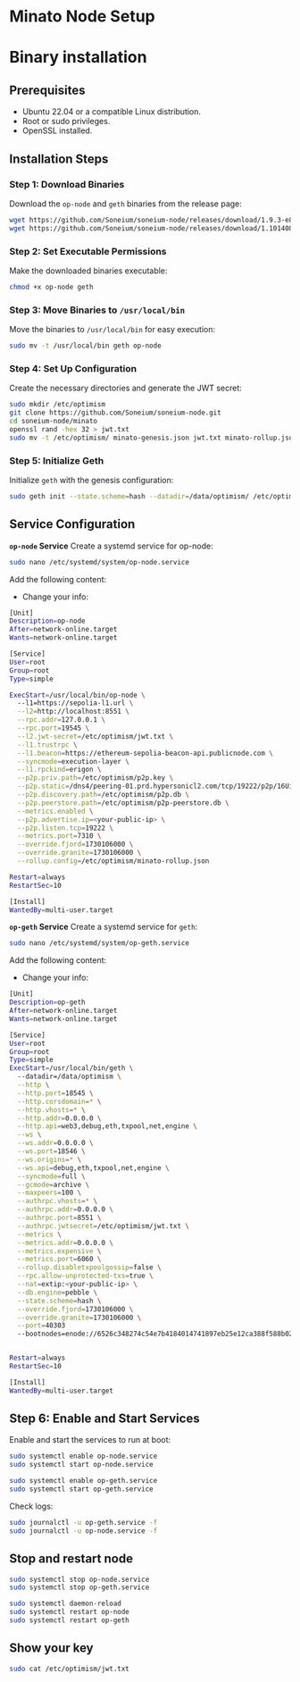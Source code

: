 # Minato Node Setup
# Binary installation
## Prerequisites
- Ubuntu 22.04 or a compatible Linux distribution.
- Root or sudo privileges.
- OpenSSL installed.
## Installation Steps
### Step 1: Download Binaries
Download the `op-node` and `geth` binaries from the release page:
```bash
wget https://github.com/Soneium/soneium-node/releases/download/1.9.3-e81c50de-1727294020/op-node
wget https://github.com/Soneium/soneium-node/releases/download/1.101408.0-stable-5c2e7586/geth
```
### Step 2: Set Executable Permissions
Make the downloaded binaries executable:
```bash
chmod +x op-node geth
```
### Step 3: Move Binaries to `/usr/local/bin`
Move the binaries to `/usr/local/bin` for easy execution:
```bash
sudo mv -t /usr/local/bin geth op-node
```
### Step 4: Set Up Configuration
Create the necessary directories and generate the JWT secret:
```bash
sudo mkdir /etc/optimism
git clone https://github.com/Soneium/soneium-node.git
cd soneium-node/minato
openssl rand -hex 32 > jwt.txt
sudo mv -t /etc/optimism/ minato-genesis.json jwt.txt minato-rollup.json
```
### Step 5: Initialize Geth
Initialize `geth` with the genesis configuration:
```bash
sudo geth init --state.scheme=hash --datadir=/data/optimism/ /etc/optimism/minato-genesis.json
```
## Service Configuration
<b>`op-node` Service</b>
Create a systemd service for op-node:
```bash
sudo nano /etc/systemd/system/op-node.service
```
Add the following content:
- Change your info:
```bash
[Unit]
Description=op-node
After=network-online.target
Wants=network-online.target

[Service]
User=root
Group=root
Type=simple

ExecStart=/usr/local/bin/op-node \
  --l1=https://sepolia-l1.url \
  --l2=http://localhost:8551 \
  --rpc.addr=127.0.0.1 \
  --rpc.port=19545 \
  --l2.jwt-secret=/etc/optimism/jwt.txt \
  --l1.trustrpc \
  --l1.beacon=https://ethereum-sepolia-beacon-api.publicnode.com \
  --syncmode=execution-layer \
  --l1.rpckind=erigon \
  --p2p.priv.path=/etc/optimism/p2p.key \
  --p2p.static=/dns4/peering-01.prd.hypersonicl2.com/tcp/19222/p2p/16Uiu2HAm36ufaFmS3tjSjkUnwSJmQN8W8fZ8yXiu2AYL2o11EgcK,/dns4/peering-02.prd.hypersonicl2.com/tcp/19222/p2p/16Uiu2HAmPkRbG8kkhJ3JWmrqeiMvy1hWXFSz4s4rncVe8YiCJHmx \
  --p2p.discovery.path=/etc/optimism/p2p.db \
  --p2p.peerstore.path=/etc/optimism/p2p-peerstore.db \
  --metrics.enabled \
  --p2p.advertise.ip=<your-public-ip> \
  --p2p.listen.tcp=19222 \
  --metrics.port=7310 \
  --override.fjord=1730106000 \
  --override.granite=1730106000 \
  --rollup.config=/etc/optimism/minato-rollup.json

Restart=always
RestartSec=10

[Install]
WantedBy=multi-user.target
```
<b>`op-geth` Service</b>
Create a systemd service for `geth`:
```bash
sudo nano /etc/systemd/system/op-geth.service
```
Add the following content:
- Change your info:
```bash
[Unit]
Description=op-geth
After=network-online.target
Wants=network-online.target

[Service]
User=root
Group=root
Type=simple
ExecStart=/usr/local/bin/geth \
  --datadir=/data/optimism \
  --http \
  --http.port=18545 \
  --http.corsdomain=* \
  --http.vhosts=* \
  --http.addr=0.0.0.0 \
  --http.api=web3,debug,eth,txpool,net,engine \
  --ws \
  --ws.addr=0.0.0.0 \
  --ws.port=18546 \
  --ws.origins=* \
  --ws.api=debug,eth,txpool,net,engine \
  --syncmode=full \
  --gcmode=archive \
  --maxpeers=100 \
  --authrpc.vhosts=* \
  --authrpc.addr=0.0.0.0 \
  --authrpc.port=8551 \
  --authrpc.jwtsecret=/etc/optimism/jwt.txt \
  --metrics \
  --metrics.addr=0.0.0.0 \
  --metrics.expensive \
  --metrics.port=6060 \
  --rollup.disabletxpoolgossip=false \
  --rpc.allow-unprotected-txs=true \
  --nat=extip:<your-public-ip> \
  --db.engine=pebble \
  --state.scheme=hash \
  --override.fjord=1730106000 \
  --override.granite=1730106000 \
  --port=40303
  --bootnodes=enode://6526c348274c54e7b4184014741897eb25e12ca388f588b0265bb2246caeea87ed5fcb2d55b7b08a90cd271a53bc76decb6d1ec37f219dbe4cd3ed53a888118b@peering-02.prd.hypersonicl2.com:40303,enode://34f172c255b11f64828d73c90a60395691e89782639423d434385594dd38b434ddffb78ad411da6fd37cbda6d0f93e17ceae399ac4f2594b0d54eb8c83c27de9@peering-01.prd.hypersonicl2.com:40303


Restart=always
RestartSec=10

[Install]
WantedBy=multi-user.target
```
## Step 6: Enable and Start Services
Enable and start the services to run at boot:
```bash
sudo systemctl enable op-node.service
sudo systemctl start op-node.service
```
```bash
sudo systemctl enable op-geth.service
sudo systemctl start op-geth.service
```
Check logs:
```bash
sudo journalctl -u op-geth.service -f
sudo journalctl -u op-node.service -f
```
## Stop and restart node
```bash
sudo systemctl stop op-node.service
sudo systemctl stop op-geth.service
```
```bash
sudo systemctl daemon-reload
sudo systemctl restart op-node
sudo systemctl restart op-geth
```
## Show your key
```bash
sudo cat /etc/optimism/jwt.txt
```


